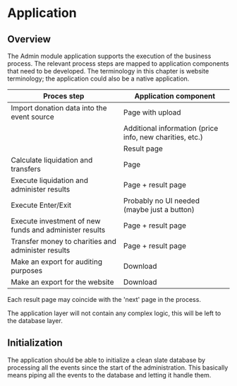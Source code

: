 # Application

## Overview

The Admin module application supports the execution of the business process.
The relevant process steps are mapped to application components that need to be developed.
The terminology in this chapter is website terminology; the application could also be a native application.

| Proces step                                            | Application component                                    |
| ------------------------------------------------------ | -------------------------------------------------------- |
| Import donation data into the event source             | Page with upload                                         |
|                                                        | Additional information (price info, new charities, etc.) |
|                                                        | Result page                                              |
| Calculate liquidation and transfers                    | Page                                                     |
| Execute liquidation and administer results             | Page + result page                                       |
| Execute Enter/Exit                                     | Probably no UI needed (maybe just a button)              |
| Execute investment of new funds and administer results | Page + result page                                       |
| Transfer money to charities and administer results     | Page + result page                                       |
| Make an export for auditing purposes                   | Download                                                 |
| Make an export for the website                         | Download                                                 |

Each result page may coincide with the 'next' page in the process.

The application layer will not contain any complex logic, this will be left to the database layer.

## Initialization

The application should be able to initialize a clean slate database by processing all the events since the start of the administration.
This basically means piping all the events to the database and letting it handle them.